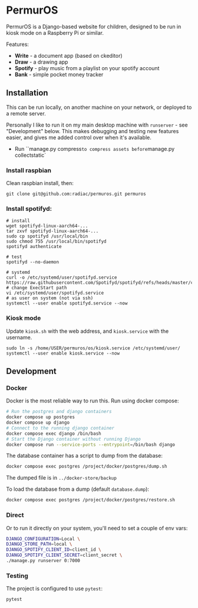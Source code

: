 # PermurOS

PermurOS is a Django-based website for children, designed to be run in kiosk mode on a
Raspberry Pi or similar.

Features:

- **Write** - a document app (based on ckeditor)
- **Draw** - a drawing app
- **Spotify** - play music from a playlist on your spotify account
- **Bank** - simple pocket money tracker

## Installation

This can be run locally, on another machine on your network, or deployed to a remote
server.

Personally I like to run it on my main desktop machine with `runserver` - see
"Development" below. This makes debugging and testing new features easier, and gives me
added control over when it's available.

- Run ``manage.py compress` to compress assets before `manage.py collectstatic`

### Install raspbian

Clean raspbian install, then:

```
git clone git@github.com:radiac/permuros.git permuros
```

### Install spotifyd:

```
# install
wget spotifyd-linux-aarch64-...
tar zxvf spotifyd-linux-aarch64-...
sudo cp spotifyd /usr/local/bin
sudo chmod 755 /usr/local/bin/spotifyd
spotifyd authenticate

# test
spotifyd --no-daemon

# systemd
curl -o /etc/systemd/user/spotifyd.service https://raw.githubusercontent.com/Spotifyd/spotifyd/refs/heads/master/contrib/spotifyd.service
# change ExecStart path
vi /etc/systemd/user/spotifyd.service
# as user on system (not via ssh)
systemctl --user enable spotifyd.service --now
```

### Kiosk mode

Update `kiosk.sh` with the web address, and `kiosk.service` with the username.

```
sudo ln -s /home/USER/permuros/os/kiosk.service /etc/systemd/user/
systemctl --user enable kiosk.service --now
```

## Development

### Docker

Docker is the most reliable way to run this. Run using docker compose:

```bash
# Run the postgres and django containers
docker compose up postgres
docker compose up django
# Connect to the running django container
docker compose exec django /bin/bash
# Start the Django container without running Django
docker compose run --service-ports --entrypoint=/bin/bash django
```

The database container has a script to dump from the database:

```bash
docker compose exec postgres /project/docker/postgres/dump.sh
```

The dumped file is in `../docker-store/backup`

To load the database from a dump (default `database.dump`):

```bash
docker compose exec postgres /project/docker/postgres/restore.sh
```

### Direct

Or to run it directly on your system, you'll need to set a couple of env vars:

```bash
DJANGO_CONFIGURATION=Local \
DJANGO_STORE_PATH=local \
DJANGO_SPOTIFY_CLIENT_ID=client_id \
DJANGO_SPOTIFY_CLIENT_SECRET=client_secret \
./manage.py runserver 0:7000
```

### Testing

The project is configured to use `pytest`:

```bash
pytest
```
